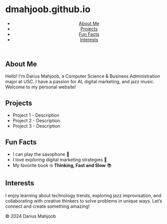 # dmahjoob.github.io

<!DOCTYPE html>
<html lang="en">

<head>
  <meta charset="UTF-8">
  <meta name="viewport" content="width=device-width, initial-scale=1.0">
  <title>Your Name - GitHub.io</title>
  <link rel="stylesheet" href="style.css">
</head>

<body>
  <!-- Navigation Section -->
  <header>
    <nav>
      <ul>
        <li><a href="#about">About Me</a></li>
        <li><a href="#projects">Projects</a></li>
        <li><a href="#funfacts">Fun Facts</a></li>
        <li><a href="#interests">Interests</a></li>
      </ul>
    </nav>
  </header>

  <!-- About Me Section -->
  <section id="about">
    <h1>About Me</h1>
    <p>Hello! I'm Darius Mahjoob, a Computer Science & Business Administration major at USC. I have a passion for AI, digital marketing, and jazz music. Welcome to my personal website!</p>
  </section>

  <!-- Projects Section -->
  <section id="projects">
    <h1>Projects</h1>
    <ul>
      <li>Project 1 - Description</li>
      <li>Project 2 - Description</li>
      <li>Project 3 - Description</li>
    </ul>
  </section>

  <!-- Fun Facts Section -->
  <section id="funfacts">
    <h1>Fun Facts</h1>
    <ul>
      <li>I can play the saxophone 🎷</li>
      <li>I love exploring digital marketing strategies 🚀</li>
      <li>My favorite book is <strong>Thinking, Fast and Slow</strong> 📚</li>
    </ul>
  </section>

  <!-- Interests Section -->
  <section id="interests">
    <h1>Interests</h1>
    <p>I enjoy learning about technology trends, exploring jazz improvisation, and collaborating with creative thinkers to solve problems in unique ways. Let’s connect and create something amazing!</p>
  </section>

  <!-- Footer Section -->
  <footer>
    <p>&copy; 2024 Darius Mahjoob</p>
  </footer>

  <!-- Link JavaScript if needed -->
  <script src="script.js"></script>
</body>

</html>
